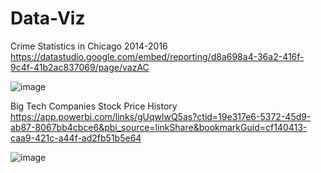 # Data-Viz

Crime Statistics in Chicago 2014-2016
https://datastudio.google.com/embed/reporting/d8a698a4-36a2-416f-9c4f-41b2ac837069/page/vazAC


![image](https://user-images.githubusercontent.com/66565804/210164624-217c5237-2c2a-478a-ab11-4ef56ff8a117.png)



Big Tech Companies Stock Price History
https://app.powerbi.com/links/gUqwlwQ5as?ctid=19e317e6-5372-45d9-ab87-8067bb4cbce6&pbi_source=linkShare&bookmarkGuid=cf140413-caa9-421c-a44f-ad2fb51b5e64


![image](https://user-images.githubusercontent.com/66565804/210164637-d3902776-8e09-4cfe-93d5-cb9787b2aaff.png)
